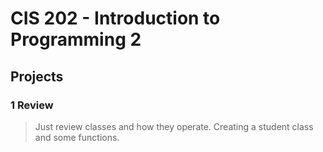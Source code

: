 # CIS 202 - Introduction to Programming 2

## Projects

### 1 Review
>Just review classes and how they operate. Creating a student class and some functions.
